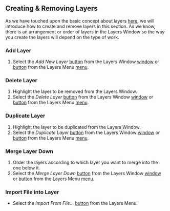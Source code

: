 ## __Creating & Removing Layers__ ##

As we have touched upon the basic concept about layers [here](concept.md), we will introduce how to create and remove layers in this section. As we know, there is an arrangement or order of layers in the Layers Window so the way you create the layers will depend on the type of work.

### __Add Layer__ ###

1. Select the *Add New Layer* [button](img/layer/addwin.png) from the Layers Window [window](img/layer/window.png) or [button](img/layer/addmenu.png) from the Layers Menu [menu](img/layer/menu.png).

### __Delete Layer__ ###

1. Highlight the layer to be removed from the Layers Window.
2. Select the *Delete Layer* [button](img/layer/delwin.png) from the Layers Window [window](img/layer/window.png) or [button](img/layer/delmenu.png) from the Layers Menu [menu](img/layer/menu.png).

### __Duplicate Layer__ ###

1. Highlight the layer to be duplicated from the Layers Window.
2. Select the *Duplicate Layer* [button](img/layer/dupwin.png) from the Layers Window [window](img/layer/window.png) or [button](img/layer/dupmenu.png) from the Layers Menu [menu](img/layer/menu.png).

### __Merge Layer Down__ ###

1. Order the layers according to which layer you want to merge into the one below it.
2. Select the *Merge Layer Down* [button](img/layer/merwin.png) from the Layers Window [window](img/layer/window.png) or [button](img/layer/mermenu.png) from the Layers Menu [menu](img/layer/menu.png).

### __Import File into Layer__ ###

- Select the *Import From File...* [button](img/layer/addmenu.png) from the Layers Menu.
